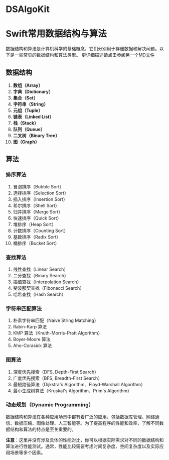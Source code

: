 # DSAlgoKit
# Swift常用数据结构与算法

数据结构和算法是计算机科学的基础概念，它们分别用于存储数据和解决问题。以下是一些常见的数据结构和算法类型。
[更详细描述请点击参阅另一个MD文件]([相对路径/README.md](https://github.com/LiuKaoji/DSAlgoKit/blob/main/DSAlgoKit/Documents(%E6%96%87%E6%A1%A3)/README-detail.md))


## 数据结构

1. **数组（Array）**
2. **字典（Dictionary）**
3. **集合（Set）**
4. **字符串（String）**
5. **元组（Tuple）**
6. **链表（Linked List）**
7. **栈（Stack）**
8. **队列（Queue）**
9. **二叉树（Binary Tree）**
10. **图（Graph）**

## 算法

### 排序算法

1. 冒泡排序（Bubble Sort）
2. 选择排序（Selection Sort）
3. 插入排序（Insertion Sort）
4. 希尔排序（Shell Sort）
5. 归并排序（Merge Sort）
6. 快速排序（Quick Sort）
7. 堆排序（Heap Sort）
8. 计数排序（Counting Sort）
9. 基数排序（Radix Sort）
10. 桶排序（Bucket Sort）

### 查找算法

1. 线性查找（Linear Search）
2. 二分查找（Binary Search）
3. 插值查找（Interpolation Search）
4. 斐波那契查找（Fibonacci Search）
5. 哈希查找（Hash Search）

### 字符串匹配算法

1. 朴素字符串匹配（Naive String Matching）
2. Rabin-Karp 算法
3. KMP 算法（Knuth-Morris-Pratt Algorithm）
4. Boyer-Moore 算法
5. Aho-Corasick 算法

### 图算法

1. 深度优先搜索（DFS, Depth-First Search）
2. 广度优先搜索（BFS, Breadth-First Search）
3. 最短路径算法（Dijkstra's Algorithm、Floyd-Warshall Algorithm）
4. 最小生成树算法（Kruskal's Algorithm、Prim's Algorithm）

### 动态规划（Dynamic Programming）

数据结构和算法在各种应用场景中都有着广泛的应用，包括数据库管理、网络通信、数据压缩、图像处理、人工智能等。为了提高程序的性能和效率，了解不同数据结构和算法的特点是至关重要的。

**注意**：这里并没有涉及具体的性能对比，你可以根据实际需求对不同的数据结构和算法进行性能测试。通常，性能比较需要考虑时间复杂度、空间复杂度以及实际应用场景等多个因素。

